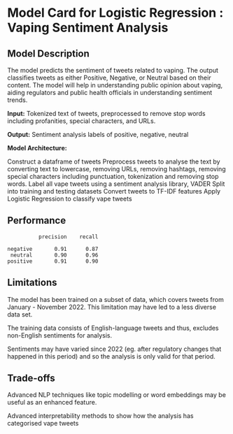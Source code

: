 # Model Card for Logistic Regression : Vaping Sentiment Analysis

## Model Description 
The model predicts the sentiment of tweets related to vaping. The output classifies tweets as either Positive, Negative, or Neutral based on their content. The model will help in understanding public opinion about vaping, aiding regulators and public health officials in understanding sentiment trends.

**Input:** Tokenized text of tweets, preprocessed to remove stop words including profanities, special characters, and URLs.

**Output:** Sentiment analysis labels of positive, negative, neutral

**Model Architecture:** 

Construct a dataframe of tweets
Preprocess tweets to analyse the text by converting text to lowercase, removing URLs, removing hashtags, removing special characters including punctuation, tokenization and removing stop words. 
Label all vape tweets using a sentiment analysis library, VADER
Split into training and testing datasets
Convert tweets to TF-IDF features
Apply Logistic Regression to classify vape tweets

## Performance

              precision    recall  

    negative       0.91      0.87   
     neutral       0.90      0.96   
    positive       0.91      0.90    

## Limitations

The model has been trained on a subset of data, which covers tweets from January - November 2022. This limitation may have led to a less diverse data set. 

The training data consists of English-language tweets and thus, excludes non-English sentiments for analysis. 

Sentiments may have varied since 2022 (eg. after regulatory changes that happened in this period) and so the analysis is only valid for that period. 

## Trade-offs

Advanced NLP techniques like topic modelling or word embeddings may be useful as an enhanced feature. 

Advanced interpretability methods to show how the analysis has categorised vape tweets